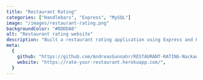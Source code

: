 ```yaml
---
title: "Restaurant Rating"
categories: ["Handlebars", "Express", "MySQL"]
image: "/images/restaurant-rating.png"
backgroundColor: "#DDDDA8"
alt: "Restaurant rating website"
description: "Built a restaurant rating application using Express and Handlebars. The project uses passport for authentication and role authorization. I also server rendered all Handlebar and used MySQL to save all user/resturant data (ratings, comments etc.) "
meta:
  {
    github: "https://github.com/AndreasGunnahr/RESTAURANT-RATING-Nackademin",
    website: "https://rate-your-restaurant.herokuapp.com/",
  }
---
```


